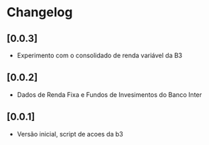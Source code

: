 # Changelog

## [0.0.3]

- Experimento com o consolidado de renda variável da B3

## [0.0.2]

- Dados de Renda Fixa e Fundos de Invesimentos do Banco Inter

## [0.0.1]

- Versão inicial, script de acoes da b3